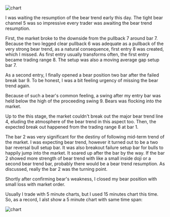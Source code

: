 ![chart](https://raw2.github.com/ryoqun/price-action-analysis/master/2014y02m14d/usdjpy-m15.png "")

I was waiting the resumption of the bear trend early this day.
 The tight bear channel 5 was so impressive every trader was awaiting the bear trend resumption.

First, the market broke to the downside from the pullback 7 around bar 7. Because the two legged clear pullback 6 was adequate as a pullback of the very strong bear trend, as a natural consequence, first entry 8 was created, which I missed. As first entry usually transforms often, the first entry became trading range 8. The setup was also a moving average gap setup bar 7.

As a second entry, I finally opened a bear position two bar after the failed break bar 9. To be honest, I was a bit feeling urgency of missing the bear trend again.

Because of such a bear's common feeling, a swing after my entry bar was held below the high of the proceeding swing 9. Bears was flocking into the market.

Up to the this stage, the market couldn't break out the major bear trend line 4, eluding the atmosphere of the bear trend in this aspect too. Then, the expected break out happened from the trading range 8 at bar 1.

The bar 2 was very significant for the destiny of following mid-term trend of the market. I was expecting bear trend, however it turned out to be a two bar reversal bull setup bar. It was also breakout failure setup bar for bulls to happily jump into the market. It soared up after the bar by the way. If the bar 2 showed more strength of bear trend with like a small inside doji or a second bear trend bar, probably there would be a bear trend resumption. As discussed, really the bar 2 was the turning point.

Shortly after confirming bear's weakness, I closed my bear position with small loss with market order.

Usually I trade with 5 minute charts, but I used 15 minutes chart this time. So, as a record, I alst show a 5 minute chart with same time span:

![chart](https://raw2.github.com/ryoqun/price-action-analysis/master/2014y02m14d/usdjpy-m5.png "")
